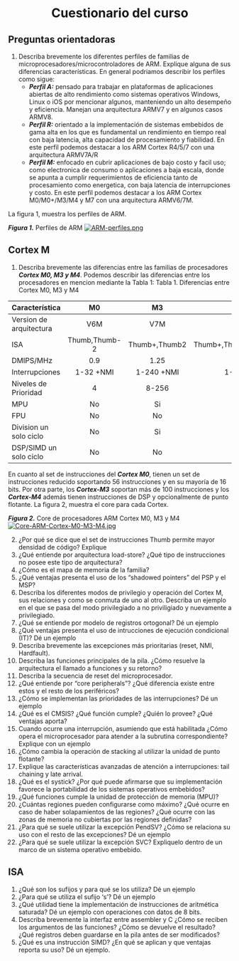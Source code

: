 <h1 align="center"> Cuestionario del curso </h1>

Preguntas orientadoras
-----------
1. Describa brevemente los diferentes perfiles de familias de microprocesadores/microcontroladores de ARM. Explique alguna de sus diferencias características.
En general podriamos describir los perfiles como sigue:
	* ***Perfil A:*** pensado para trabajar en plataformas de aplicaciones abiertas de alto rendimiento como sistemas operativos Windows, Linux o iOS por mencionar algunos, manteniendo un alto desempeño y eficiencia. Manejan una arquitectura ARMV7 y en algunos casos ARMV8.
	*  ***Perfil R:*** orientado a la implementación de sistemas embebidos de gama alta en los que es fundamental un rendimiento en tiempo real con baja latencia, alta capacidad de procesamiento y fiabilidad. En este perfil podemos destacar a los ARM Cortex R4/5/7 con una arquitectura ARMV7A/R
	* ***Perfil M:*** enfocado en cubrir aplicaciones de bajo costo y facil uso; como electronica de consumo o aplicaciones a baja escala, donde se apunta a cumplir requerimientos de eficiencia tanto de procesamiento como energetica, con baja latencia de interrupciones y costo. En este perfil podemos destacar a los ARM Cortex M0/M0+/M3/M4 y M7 con una arquitectura ARMV6/7M.

La figura 1, muestra los perfiles de ARM.

***Figura 1.*** Perfiles de ARM
[![ARM-perfiles.png](https://i.postimg.cc/ZnLbn9Dr/ARM-perfiles.png)](https://postimg.cc/zHVZPfNB)

Cortex M
--------------------------------------------------------
1. Describa brevemente las diferencias entre las familias de procesadores ***Cortex M0, M3 y M4***.
Podemos describir las diferencias entre los procesadores en mencion mediante la Tabla 1:
Tabla 1. Diferencias entre Cortex M0, M3 y M4

|Característica|M0|M3|M4|
|:-------------|:-:|:-:|:-:|
|Version de arquitectura|V6M|V7M|V7ME|
|ISA|Thumb,Thumb-2|Thumb+,Thumb2|Thumb+,Thumb2,DSP,SIMD,FP|
|DMIPS/MHz|0.9|1.25|1.25|
|Interrupciones|1-32 +NMI|1-240 +NMI|1-240 +NMI|
|Niveles de Prioridad|4|8-256|8-256|
|MPU|No|Si|Si|
|FPU|No|No|Si|
|Division un solo ciclo|No|Si|Si|
|DSP/SIMD un solo ciclo|No|No|Si|

En cuanto al set de instrucciones del ***Cortex M0***, tienen un set de instrucciones reducido soportando 56 instrucciones y en su mayoría de 16 bits. Por otra parte, los ***Cortex-M3*** soportan más de 100 instrucciones y los ***Cortex-M4*** además tienen instrucciones de DSP y opcionalmente de punto flotante. La figura 2, muestra el core para cada Cortex.

***Figura 2.*** Core de procesadores ARM Cortex M0, M3 y M4
[![Core-ARM-Cortex-M0-M3-M4.jpg](https://i.postimg.cc/nLq1XppH/Core-ARM-Cortex-M0-M3-M4.jpg)](https://postimg.cc/7CYzcv5c)

2. ¿Por qué se dice que el set de instrucciones Thumb permite mayor densidad de código? Explique
3. ¿Qué entiende por arquitectura load-store? ¿Qué tipo de instrucciones no posee este tipo de arquitectura?
4. ¿Cómo es el mapa de memoria de la familia?
5. ¿Qué ventajas presenta el uso de los “shadowed pointers” del PSP y el MSP?
6. Describa los diferentes modos de privilegio y operación del Cortex M, sus relaciones y como se conmuta de uno al otro. Describa un ejemplo en el que se pasa del modo privilegiado a no priviligiado y nuevamente a privilegiado.
7. ¿Qué se entiende por modelo de registros ortogonal? Dé un ejemplo
8. ¿Qué ventajas presenta el uso de intrucciones de ejecución condicional (IT)? Dé un ejemplo
9. Describa brevemente las excepciones más prioritarias (reset, NMI, Hardfault).
10. Describa las funciones principales de la pila. ¿Cómo resuelve la arquitectura el llamado a funciones y su retorno?
11. Describa la secuencia de reset del microprocesador.
12. ¿Qué entiende por “core peripherals”? ¿Qué diferencia existe entre estos y el resto de los periféricos?
13. ¿Cómo se implementan las prioridades de las interrupciones? Dé un ejemplo
14. ¿Qué es el CMSIS? ¿Qué función cumple? ¿Quién lo provee? ¿Qué ventajas aporta?
15. Cuando ocurre una interrupción, asumiendo que está habilitada ¿Cómo opera el microprocesador para atender a la subrutina correspondiente? Explique con un ejemplo
16. ¿Cómo cambia la operación de stacking al utilizar la unidad de punto flotante?
17. Explique las características avanzadas de atención a interrupciones: tail chaining y late arrival.
18. ¿Qué es el systick? ¿Por qué puede afirmarse que su implementación favorece la portabilidad de los sistemas operativos embebidos?
19. ¿Qué funciones cumple la unidad de protección de memoria (MPU)?
20. ¿Cuántas regiones pueden configurarse como máximo? ¿Qué ocurre en caso de haber solapamientos de las regiones? ¿Qué ocurre con las zonas de memoria no cubiertas por las regiones definidas?
21. ¿Para qué se suele utilizar la excepción PendSV? ¿Cómo se relaciona su uso con el resto de las excepciones? Dé un ejemplo
22. ¿Para qué se suele utilizar la excepción SVC? Expliquelo dentro de un marco de un sistema operativo embebido.

ISA
-------
1. ¿Qué son los sufijos y para qué se los utiliza? Dé un ejemplo
2. ¿Para qué se utiliza el sufijo ‘s’? Dé un ejemplo
3. ¿Qué utilidad tiene la implementación de instrucciones de aritmética saturada? Dé un ejemplo con operaciones con datos de 8 bits.
4. Describa brevemente la interfaz entre assembler y C ¿Cómo se reciben los argumentos de las funciones? ¿Cómo se devuelve el resultado? ¿Qué registros deben guardarse en la pila antes de ser modificados?
5. ¿Qué es una instrucción SIMD? ¿En qué se aplican y que ventajas reporta su uso? Dé un ejemplo.